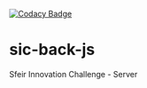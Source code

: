 [![Codacy Badge](https://api.codacy.com/project/badge/grade/cb9f53bad5e84e7aa794649e140ec42a)](https://www.codacy.com/app/alexis-vandendaele/sic-back-js)
# sic-back-js
Sfeir Innovation Challenge - Server
